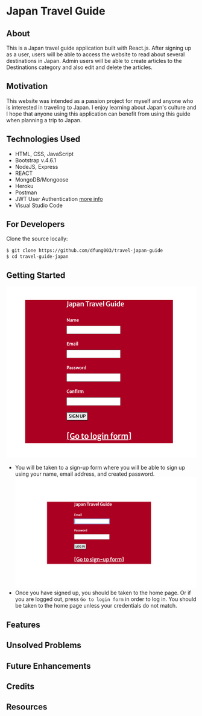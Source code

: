 # Japan Travel Guide

## About
This is a Japan travel guide application built with React.js. After signing up as a user, users will be able to access the website to read about several destinations in Japan. Admin users will be able to create articles to the Destinations category and also edit and delete the articles.

## Motivation
This website was intended as a passion project for myself and anyone who is interested in traveling to Japan. I enjoy learning about Japan's culture and I hope that anyone using this application can benefit from using this guide when planning a trip to Japan.

## Technologies Used
* HTML, CSS, JavaScript
* Bootstrap v.4.6.1
* NodeJS, Express
* REACT
* MongoDB/Mongoose 
* Heroku
* Postman
* JWT User Authentication [more info](https://jwt.io/introduction)
* Visual Studio Code

## For Developers
Clone the source locally:
```
$ git clone https://github.com/dfung003/travel-japan-guide
$ cd travel-guide-japan
```

## Getting Started
![Signup Form](/public/assets/signup_form.png)
* You will be taken to a sign-up form where you will be able to sign up using your name, email address, and created password. <br />
![Login Form](/public/assets/login_form.png)
* Once you have signed up, you should be taken to the home page. Or if you are logged out, press ```Go to login form``` in order to log in. You should be taken to the home page unless your credentials do not match.

## Features

## Unsolved Problems

## Future Enhancements

## Credits

## Resources
